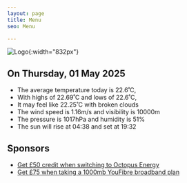 ```yaml
---
layout: page
title: Menu
seo: Menu

---
```


![Logo](/images/logo.jpg){:width="832px"}

<!-- weather_marker starts -->
## On Thursday, 01 May 2025

- The average temperature today is 22.6˚C,
- With highs of 22.69˚C and lows of 22.6˚C,
- It may feel like 22.25˚C with broken clouds
- The wind speed is 1.16m/s and visibility is 10000m
- The pressure is 1017hPa and humidity is 51%
- The sun will rise at 04:38 and set at 19:32

<!-- weather_marker ends -->

## Sponsors

- [Get £50 credit when switching to Octopus Energy](https://bit.ly/3oD1nnS)
- [Get £75 when taking a 1000mb YouFibre broadband plan](https://aklam.io/91zWhU?)
